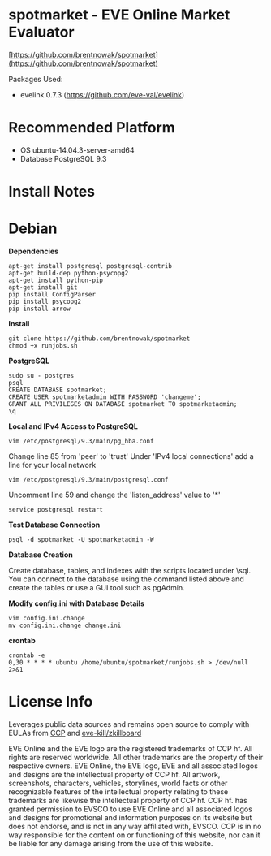 spotmarket - EVE Online Market Evaluator
==================

[https://github.com/brentnowak/spotmarket](https://github.com/brentnowak/spotmarket)

Packages Used:
* evelink 0.7.3 (https://github.com/eve-val/evelink)


Recommended Platform
==================
* OS ubuntu-14.04.3-server-amd64
* Database PostgreSQL 9.3


Install Notes
==================

# Debian

**Dependencies**
```shell 
apt-get install postgresql postgresql-contrib  
apt-get build-dep python-psycopg2
apt-get install python-pip
apt-get install git
pip install ConfigParser
pip install psycopg2
pip install arrow
```

**Install**
```shell
git clone https://github.com/brentnowak/spotmarket
chmod +x runjobs.sh
```

**PostgreSQL**
```shell
sudo su - postgres
psql
CREATE DATABASE spotmarket;
CREATE USER spotmarketadmin WITH PASSWORD 'changeme';
GRANT ALL PRIVILEGES ON DATABASE spotmarket TO spotmarketadmin;
\q
```

**Local and IPv4 Access to PostgreSQL**
```shell
vim /etc/postgresql/9.3/main/pg_hba.conf
```
Change line 85 from 'peer' to 'trust'
Under 'IPv4 local connections' add a line for your local network

```shell
vim /etc/postgresql/9.3/main/postgresql.conf
```
Uncomment line 59 and change the 'listen_address' value to '*'

```shell
service postgresql restart
```

**Test Database Connection**

```shell
psql -d spotmarket -U spotmarketadmin -W
```

**Database Creation**

Create database, tables, and indexes with the scripts located under \sql.  
You can connect to the database using the command listed above and create the tables or use a GUI tool such as pgAdmin.  

**Modify config.ini with Database Details**
```shell
vim config.ini.change
mv config.ini.change change.ini
```

**crontab**
```shell 
crontab -e
0,30 * * * * ubuntu /home/ubuntu/spotmarket/runjobs.sh > /dev/null 2>&1
```

License Info
==================

Leverages public data sources and remains open source to comply with EULAs from [CCP](https://developers.eveonline.com/resource/license-agreement) and [eve-kill/zkillboard](https://beta.eve-kill.net/information/legal/)

EVE Online and the EVE logo are the registered trademarks of CCP hf. All rights are reserved worldwide. All other trademarks are the property of their respective owners. EVE Online, the EVE logo, EVE and all associated logos and designs are the intellectual property of CCP hf. All artwork, screenshots, characters, vehicles, storylines, world facts or other recognizable features of the intellectual property relating to these trademarks are likewise the intellectual property of CCP hf. CCP hf. has granted permission to EVSCO to use EVE Online and all associated logos and designs for promotional and information purposes on its website but does not endorse, and is not in any way affiliated with, EVSCO. CCP is in no way responsible for the content on or functioning of this website, nor can it be liable for any damage arising from the use of this website.